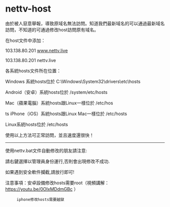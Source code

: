 # nettv-host

由於被人惡意舉報，導致原域名無法訪問。知道我們最新域名的可以通過最新域名訪問，不知道的可通過修改host訪問原有域名。

在host文件中添加：



103.138.80.201 www.nettv.live


103.138.80.201 nettv.live

各系統hosts文件所在位置：

Windows 系統hosts位於 C:\Windows\System32\drivers\etc\hosts

Android（安卓）系統hosts位於 /system/etc/hosts

Mac（蘋果電腦）系統hosts跟Linux一樣位於 /etc/hos

ts iPhone（iOS）系統hosts跟Linux Mac一樣位於 /etc/hosts

Linux系統hosts位於 /etc/hosts

使用以上方法可正常訪問，並且速度還很快！

-----------------------------------------------------------------------------------------------
使用nettv.bat文件自動修改的朋友請注意:

請右鍵選擇以管理員身份運行,否則會出現修改不成功.

如果遇到安全軟件攔截,請放行即可!

注意事項：安卓設備修改hosts需要root（視頻講解：https://youtu.be/0OIxMDdmGBc ）
         
         iphone修改hosts需要越獄

